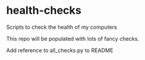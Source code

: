 # health-checks
Scripts to check the health of my computers

This repo will be populated with lots of fancy checks.

Add reference to all_checks.py to README
